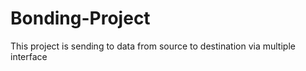 # Bonding-Project
This project is sending to data from source to destination via multiple interface
